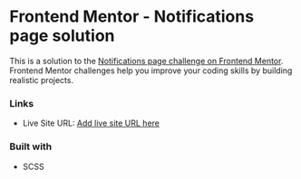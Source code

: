 # Frontend Mentor - Notifications page solution

This is a solution to the [Notifications page challenge on Frontend Mentor](https://www.frontendmentor.io/challenges/notifications-page-DqK5QAmKbC). Frontend Mentor challenges help you improve your coding skills by building realistic projects.

### Links

- Live Site URL: [Add live site URL here](https://64d2429062fe1a0dd082914d--silly-palmier-d9b031.netlify.app/)

### Built with

- SCSS
